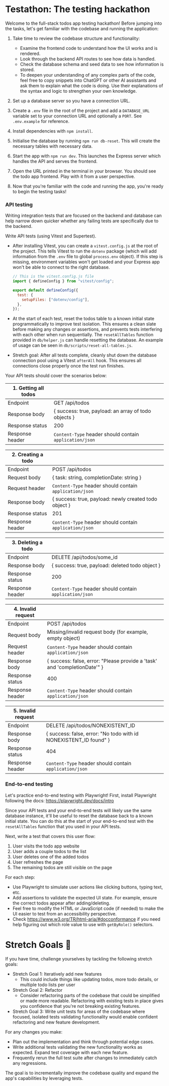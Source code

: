 # Testathon: The testing hackathon

Welcome to the full-stack todos app testing hackathon! Before jumping into the tasks, let's get familiar with the codebase and running the application:

1. Take time to review the codebase structure and functionality:

   - Examine the frontend code to understand how the UI works and is rendered.
   - Look through the backend API routes to see how data is handled.
   - Check the database schema and seed data to see how information is stored.
   - To deepen your understanding of any complex parts of the code, feel free to copy snippets into ChatGPT or other AI assistants and ask them to explain what the code is doing. Use their explanations of the syntax and logic to strengthen your own knowledge.

2. Set up a database server so you have a connection URL.
3. Create a `.env` file in the root of the project and add a `DATABASE_URL` variable set to your connection URL and optionally a `PORT`. See `.env.example` for reference.
4. Install dependencies with `npm install`.
5. Initialise the database by running `npm run db-reset`. This will create the necessary tables with necessary data.
6. Start the app with `npm run dev`. This launches the Express server which handles the API and serves the frontend.
7. Open the URL printed in the terminal in your browser. You should see the todo app frontend. Play with it from a user perspective.
8. Now that you're familiar with the code and running the app, you're ready to begin the testing tasks!

### API testing

Writing integration tests that are focused on the backend and database can help narrow down quicker whether any failing tests are specifically due to the backend.

Write API tests (using Vitest and Supertest).

- After installing Vitest, you can create a `vitest.config.js` at the root of the project. This tells Vitest to run the `dotenv` package (which will add information from the `.env` file to global `process.env` object). If this step is missing, environment variables won't get loaded and your Express app won't be able to connect to the right database.

  ```js
  // This is the vitest.config.js file
  import { defineConfig } from "vitest/config";

  export default defineConfig({
    test: {
      setupFiles: ["dotenv/config"],
    },
  });
  ```

- At the start of each test, reset the todos table to a known initial state programmatically to improve test isolation. This ensures a clean slate before making any changes or assertions, and prevents tests interfering with each other when run sequentially. The `resetAllTables` function provided in `db/helper.js` can handle resetting the database. An example of usage can be seen in `db/scripts/reset-all-tables.js`.
- Stretch goal: After all tests complete, cleanly shut down the database connection pool using a Vitest `afterAll` hook. This ensures all connections close properly once the test run finishes.

Your API tests should cover the scenarios below:

| 1. Getting all todos |                                                         |
| -------------------- | ------------------------------------------------------- |
| Endpoint             | GET /api/todos                                          |
| Response body        | { success: true, payload: an array of todo objects }    |
| Response status      | 200                                                     |
| Response header      | `Content-Type` header should contain `application/json` |

| 2. Creating a todo |                                                         |
| ------------------ | ------------------------------------------------------- |
| Endpoint           | POST /api/todos                                         |
| Request body       | { task: string, completionDate: string }                |
| Request header     | `Content-Type` header should contain `application/json` |
| Response body      | { success: true, payload: newly created todo object }   |
| Response status    | 201                                                     |
| Response header    | `Content-Type` header should contain `application/json` |

| 3. Deleting a todo |                                                         |
| ------------------ | ------------------------------------------------------- |
| Endpoint           | DELETE /api/todos/some_id                               |
| Response body      | { success: true, payload: deleted todo object }         |
| Response status    | 200                                                     |
| Response header    | `Content-Type` header should contain `application/json` |

| 4. Invalid request |                                                                           |
| ------------------ | ------------------------------------------------------------------------- |
| Endpoint           | POST /api/todos                                                           |
| Request body       | Missing/invalid request body (for example, empty object)                  |
| Request header     | `Content-Type` header should contain `application/json`                   |
| Response body      | { success: false, error: "Please provide a 'task' and 'completionDate'" } |
| Response status    | 400                                                                       |
| Response header    | `Content-Type` header should contain `application/json`                   |

| 5. Invalid request |                                                                   |
| ------------------ | ----------------------------------------------------------------- |
| Endpoint           | DELETE /api/todos/NONEXISTENT_ID                                  |
| Response body      | { success: false, error: "No todo with id NONEXISTENT_ID found" } |
| Response status    | 404                                                               |
| Response header    | `Content-Type` header should contain `application/json`           |

### End-to-end testing

Let's practice end-to-end testing with Playwright! First, install Playwright following the docs: https://playwright.dev/docs/intro

Since your API tests and your end-to-end tests will likely use the same database instance, it'll be useful to reset the database back to a known initial state. You can do this at the start of your end-to-end test with the `resetAllTables` function that you used in your API tests.

Next, write a test that covers this user flow:

1. User visits the todo app website
2. User adds a couple todos to the list
3. User deletes one of the added todos
4. User refreshes the page
5. The remaining todos are still visible on the page

For each step:

- Use Playwright to simulate user actions like clicking buttons, typing text, etc.
- Add assertions to validate the expected UI state. For example, ensure the correct todos appear after adding/deleting.
- Feel free to modify the HTML or JavaScript code (if needed) to make the UI easier to test from an accessibility perspective.
- Check https://www.w3.org/TR/html-aria/#docconformance if you need help figuring out which role value to use with `getByRole()` selectors.

# Stretch Goals 🌟

If you have time, challenge yourselves by tackling the following stretch goals:

- Stretch Goal 1: Iteratively add new features
  - This could include things like updating todos, more todo details, or multiple todo lists per user
- Stretch Goal 2: Refactor
  - Consider refactoring parts of the codebase that could be simplified or made more readable. Refactoring with existing tests in place gives you confidence that you're not breaking existing features.
- Stretch Goal 3: Write unit tests for areas of the codebase where focused, isolated tests validating functionality would enable confident refactoring and new feature development.

For any changes you make:

- Plan out the implementation and think through potential edge cases.
- Write additional tests validating the new functionality works as expected. Expand test coverage with each new feature.
- Frequently rerun the full test suite after changes to immediately catch any regressions.

The goal is to incrementally improve the codebase quality and expand the app's capabilities by leveraging tests.
